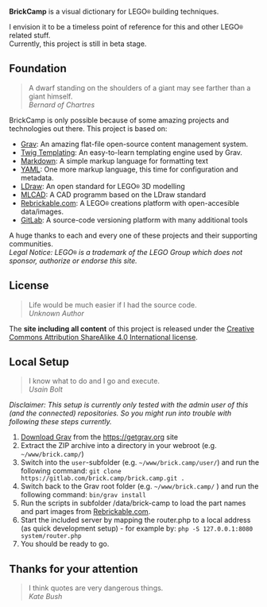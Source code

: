 **BrickCamp** is a visual dictionary for LEGO`®` building techniques.

I envision it to be a timeless point of reference for this and other LEGO`®` related stuff.  
Currently, this project is still in beta stage.


## Foundation
> A dwarf standing on the shoulders of a giant may see farther than a giant himself. <br>
> _Bernard of Chartres_

BrickCamp is only possible because of some amazing projects and technologies out there. This project is based on:

- [Grav](https://getgrav.org/): An amazing flat-file open-source content management system.
- [Twig Templating](http://twig.sensiolabs.org/): An easy-to-learn templating engine used by Grav.
- [Markdown](https://en.wikipedia.org/wiki/Markdown): A simple markup language for formatting text
- [YAML](http://yaml.org/): One more markup language, this time for configuration and metadata.
- [LDraw](http://www.ldraw.org/): An open standard for LEGO`®` 3D modelling
- [MLCAD](http://mlcad.lm-software.com/): A CAD programm based on the LDraw standard
- [Rebrickable.com](https://rebrickable.com/): A LEGO`®` creations platform with open-accesible data/images.
- [GitLab](http://gitlab.com/): A source-code versioning platform with many additional tools

A huge thanks to each and every one of these projects and their supporting communities.  
_Legal Notice: LEGO`®` is a trademark of the LEGO Group which does not sponsor, authorize or endorse this site._


## License
> Life would be much easier if I had the source code. <br>
> _Unknown Author_

The **site including all content** of this project is released under the [Creative Commons Attribution ShareAlike 4.0 International license](https://choosealicense.com/licenses/cc-by-sa-4.0/).


## Local Setup
> I know what to do and I go and execute. <br>
> _Usain Bolt_

_Disclaimer: This setup is currently only tested with the admin user of this (and the connected) repositories. So you might run into trouble with following these steps currently._

1. [Download Grav](http://getgrav.org/downloads) from the https://getgrav.org site
2. Extract the ZIP archive into a directory in your webroot (e.g. `~/www/brick.camp/`)
3. Switch into the `user`-subfolder (e.g. `~/www/brick.camp/user/`) and run the following command:
`git clone https://gitlab.com/brick.camp/brick.camp.git .`
4. Switch back to the Grav root folder (e.g. `~/www/brick.camp/` ) and run the following command:
`bin/grav install`
5. Run the scripts in subfolder /data/brick-camp to load the part names and part images from [Rebrickable.com](https://rebrickable.com/downloads/).
6. Start the included server by mapping the router.php to a local address (as quick development setup) - for example by:
`php -S 127.0.0.1:8080 system/router.php`
7. You should be ready to go.


## Thanks for your attention
> I think quotes are very dangerous things. <br>
> _Kate Bush_